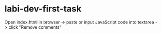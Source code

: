 # labi-dev-first-task

Open index.html in browser -> paste or input JavaScript code into textarea -> click "Remove comments"
